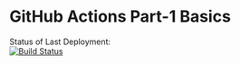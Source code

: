 # GitHub Actions Part-1 Basics

Status of Last Deployment:<br>
[![Build Status](https://github.com/GorbunovDenis/WordPress/actions/workflows/main.yml/babge.svg?branch=master)](https://github.com/GorbunovDenis/WordPress/actions/workflows/main.yml)
